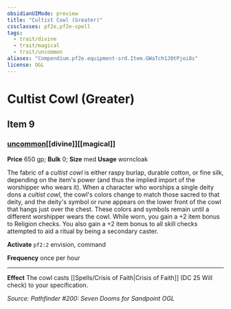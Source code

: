 ```yaml
---
obsidianUIMode: preview
title: "Cultist Cowl (Greater)"
cssclasses: pf2e,pf2e-spell
tags:
  - trait/divine
  - trait/magical
  - trait/uncommon
aliases: "Compendium.pf2e.equipment-srd.Item.GWaTch1J0tPjoi8s"
license: OGL
---
```

# Cultist Cowl (Greater)
## Item 9
### [uncommon](uncommon "Uncommon Rarity Trait")[[divine]][[magical]]


**Price** 650 gp; 
**Bulk** 0; **Size** med
**Usage** worncloak

The fabric of a _cultist cowl_ is either raspy burlap, durable cotton, or fine silk, depending on the item's power (and thus the implied import of the worshipper who wears it). When a character who worships a single deity dons a _cultist cowl_, the cowl's colors change to match those sacred to that deity, and the deity's symbol or rune appears on the lower front of the cowl that hangs just over the chest. These colors and symbols remain until a different worshipper wears the cowl. While worn, you gain a +2 item bonus to Religion checks. You also gain a +2 item bonus to all skill checks attempted to aid a ritual by being a secondary caster.

**Activate** `pf2:2` envision, command

**Frequency** once per hour

* * *

**Effect** The cowl casts [[Spells/Crisis of Faith|Crisis of Faith]] (DC 25 Will check) to your specification.

*Source: Pathfinder #200: Seven Dooms for Sandpoint*
*OGL*
